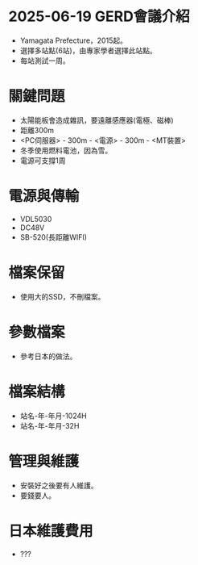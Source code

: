 # 2025-06-19 GERD會議介紹

+ Yamagata Prefecture，2015起。
+ 選擇多站點(6站)，由專家學者選擇此站點。
+ 每站測試一周。

# 關鍵問題
+ 太陽能板會造成雜訊，要遠離感應器(電極、磁棒)
+ 距離300m
+ <PC伺服器> - 300m - <電源> - 300m - <MT裝置>
+ 冬季使用燃料電池，因為雪。
+ 電源可支撐1周

# 電源與傳輸
+ VDL5030
+ DC48V
+ SB-520(長距離WIFI)

# 檔案保留
+ 使用大的SSD，不刪檔案。

# 參數檔案
+ 參考日本的做法。

# 檔案結構
+ 站名-年-年月-1024H
+ 站名-年-年月-32H

# 管理與維護
+ 安裝好之後要有人維護。
+ 要錢要人。

# 日本維護費用
+ ???

